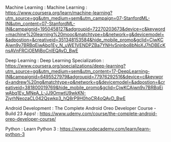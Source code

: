 Machine Learning : Machine Learning : https://www.coursera.org/learn/machine-learning?utm_source=gg&utm_medium=sem&utm_campaign=07-StanfordML-IN&utm_content=07-StanfordML-IN&campaignid=1950458127&adgroupid=72270203673&device=c&keyword=machine%20learning%20mooc&matchtype=b&network=g&devicemodel=&adpostion=&creativeid=351348153584&hide_mobile_promo&gclid=CjwKCAjwn9v7BRBqEiwAbq1Ey_N_uWE1VENDPZBa7YNHvSnjnbo8bNoXJ7hDBEcKnsAVnFRCiOEMjBoCnIEQAvD_BwE

Deep Learning : Deep Learning Specialization : https://www.coursera.org/specializations/deep-learning?utm_source=gg&utm_medium=sem&utm_content=17-DeepLearning-IN&campaignid=6495527979&adgroupid=77976292516&device=c&keyword=andrew%20ng&matchtype=p&network=g&devicemodel=&adpostion=&creativeid=381800019769&hide_mobile_promo&gclid=CjwKCAjwn9v7BRBqEiwAbq1Ey_MNeA_L-JJ9OmwtU9wkKN-ZjyrhNeozaCL042Qswkp3_hQ8rP9H0hoCR4oQAvD_BwE

Android Development : The Complete Android Oreo Developer Course - Build 23 Apps! : https://www.udemy.com/course/the-complete-android-oreo-developer-course/

Python : Learn Python 3 : https://www.codecademy.com/learn/learn-python-3